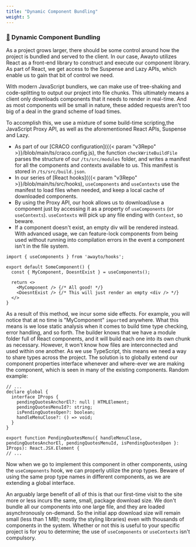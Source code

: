 ```yaml
---
title: "Dynamic Component Bundling"
weight: 5
---
```


### [&#128279;](#dynamic-component-bundling) Dynamic Component Bundling

As a project grows larger, there should be some control around how the project is bundled and served to the client. In our case, Awayto utilizes React as a front-end library to construct and execute our component library. As part of React, we get access to the Suspense and Lazy APIs, which enable us to gain that bit of control we need.

With modern JavaScript bundlers, we can make use of tree-shaking and code-splitting to output our project into file chunks. This ultimately means a client only downloads components that it needs to render in real-time. And as most components will be small in nature, these added requests aren't too big of a deal in the grand scheme of load times.

To accomplish this, we use a mixture of some build-time scripting,the JavaScript Proxy API, as well as the aforementioned React APIs, Suspense and Lazy.

- As part of our [CRACO configuration]({{< param "v3Repo" >}}/blob/main/ts/craco.config.js), the function `checkWriteBuildFile` parses the structure of our `/ts/src/modules` folder, and writes a manifest for all the components and contexts available to us. This manifest is stored in `/ts/src/build.json`.
- In our series of [React hooks]({{< param "v3Repo" >}}/blob/main/ts/src/hooks), `useComponents` and `useContexts` use the manifest to load files when needed, and keep a local cache of downloaded components. 
- By using the Proxy API, our hook allows us to download/use a component just by accessing it as a property of `useComponents` (or `useContexts`). `useContexts` will pick up any file ending with `Context`, so beware.
- If a component doesn't exist, an empty div will be rendered instead. With advanced usage, we can feature-lock components from being used without running into compilation errors in the event a component isn't in the file system.
```tsx
import { useComponents } from 'awayto/hooks';

export default SomeComponent() {
  const { MyComponent, DoesntExist } = useComponents();

  return <>
    <MyComponent /> {/* All good! */}
    <DoesntExist /> {/* This will just render an empty <div /> */}
  </>
}
```

As a result of this method, we incur some side effects. For example, you will notice that at no time is "MyComponent" `import`ed anywhere. What this means is we lose static analysis when it comes to build time type checking, error handling, and so forth. The builder knows that we have a module folder full of React components, and it will build each one into its own chunk as necessary. However, it won't know how files are interconnected and used within one another. As we use TypeScript, this means we need a way to share types across the project. The solution is to globally extend our component properties interface whenever and where-ever we are making the component, which is seen in many of the existing components. Random example:

```tsx
// ...
declare global {
  interface IProps {
    pendingQuotesAnchorEl?: null | HTMLElement;
    pendingQuotesMenuId?: string;
    isPendingQuotesOpen?: boolean;
    handleMenuClose?: () => void;
  }
}

export function PendingQuotesMenu({ handleMenuClose, pendingQuotesAnchorEl, pendingQuotesMenuId, isPendingQuotesOpen }: IProps): React.JSX.Element {
// ...
```

Now when we go to implement this component in other components, using the `useComponents` hook, we can properly utilize the prop types. Beware of using the same prop type names in different components, as we are extending a global interface.

An arguably large benefit of all of this is that our first-time visit to the site more or less incurs the same, small, package download size. We don't bundle all our components into one large file, and they are loaded asynchronously on-demand. So the initial app download size will remain small (less than 1 MB!; mostly the styling libraries) even with thousands of components in the system. Whether or not this is useful to your specific project is for you to determine; the use of `useComponents` or `useContexts` isn't compulsory.
